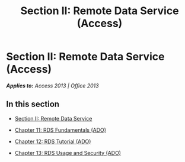 ﻿---
title: 'Section II: Remote Data Service (Access)'
TOCTitle: 'Section II: remote data service'
ms:assetid: 2a79176f-c42f-4122-b4f5-2ab02685b622
ms:mtpsurl: https://msdn.microsoft.com/en-us/library/JJ249055(v=office.15)
ms:contentKeyID: 48543908
ms.date: 09/18/2015
mtps_version: v=office.15
---

# Section II: Remote Data Service (Access)


_**Applies to:** Access 2013 | Office 2013_

## In this section

  - [Section II: Remote Data Service](section-ii-remote-data-service.md)

  - [Chapter 11: RDS Fundamentals (ADO)](chapter-11-rds-fundamentals-ado.md)

  - [Chapter 12: RDS Tutorial (ADO)](chapter-12-rds-tutorial-ado.md)

  - [Chapter 13: RDS Usage and Security (ADO)](chapter-13-rds-usage-and-security-ado.md)

